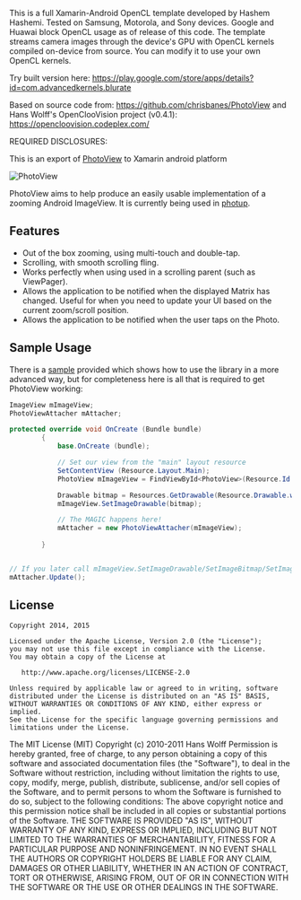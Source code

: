 This is a full Xamarin-Android OpenCL template developed by Hashem Hashemi.
Tested on Samsung, Motorola, and Sony devices. Google and Huawai block OpenCL usage as of release of this code.
The template streams camera images through the device's GPU with OpenCL kernels compiled on-device from source.
You can modify it to use your own OpenCL kernels.

Try built version here:
https://play.google.com/store/apps/details?id=com.advancedkernels.blurate

Based on source code from: 
https://github.com/chrisbanes/PhotoView 
and
Hans Wolff's OpenClooVision project (v0.4.1):
https://opencloovision.codeplex.com/

REQUIRED DISCLOSURES:

This is an export of [PhotoView](https://github.com/chrisbanes/PhotoView) to Xamarin android platform 

![PhotoView](https://raw.github.com/chrisbanes/PhotoView/master/header_graphic.png)

PhotoView aims to help produce an easily usable implementation of a zooming Android ImageView. It is currently being used in [photup](https://play.google.com/store/apps/details?id=uk.co.senab.photup).

## Features
- Out of the box zooming, using multi-touch and double-tap.
- Scrolling, with smooth scrolling fling.
- Works perfectly when using used in a scrolling parent (such as ViewPager).
- Allows the application to be notified when the displayed Matrix has changed. Useful for when you need to update your UI based on the current zoom/scroll position.
- Allows the application to be notified when the user taps on the Photo.


## Sample Usage
There is a [sample](https://github.com/samerzmd/Xamarin-Android-Photo-Viewer/blob/master/XamarinAndroidPhotoViewer/MainActivity.cs) provided which shows how to use the library in a more advanced way, but for completeness here is all that is required to get PhotoView working:

``` C#
ImageView mImageView;
PhotoViewAttacher mAttacher;

protected override void OnCreate (Bundle bundle)
		{
			base.OnCreate (bundle);

			// Set our view from the "main" layout resource
			SetContentView (Resource.Layout.Main);
			PhotoView mImageView = FindViewById<PhotoView>(Resource.Id.iv_photo);

			Drawable bitmap = Resources.GetDrawable(Resource.Drawable.wallpaper);
			mImageView.SetImageDrawable(bitmap);

			// The MAGIC happens here!
			mAttacher = new PhotoViewAttacher(mImageView);
			
		}


// If you later call mImageView.SetImageDrawable/SetImageBitmap/SetImageResource/etc then you just need to call
mAttacher.Update();
```

## License

    Copyright 2014, 2015

    Licensed under the Apache License, Version 2.0 (the "License");
    you may not use this file except in compliance with the License.
    You may obtain a copy of the License at

       http://www.apache.org/licenses/LICENSE-2.0

    Unless required by applicable law or agreed to in writing, software
    distributed under the License is distributed on an "AS IS" BASIS,
    WITHOUT WARRANTIES OR CONDITIONS OF ANY KIND, either express or implied.
    See the License for the specific language governing permissions and
    limitations under the License.

The MIT License (MIT)
Copyright (c) 2010-2011 Hans Wolff
Permission is hereby granted, free of charge, to any person obtaining a copy of this software and associated documentation files (the "Software"), to deal in the Software without restriction, including without limitation the rights to use, copy, modify, merge, publish, distribute, sublicense, and/or sell copies of the Software, and to permit persons to whom the Software is furnished to do so, subject to the following conditions:
The above copyright notice and this permission notice shall be included in all copies or substantial portions of the Software.
THE SOFTWARE IS PROVIDED "AS IS", WITHOUT WARRANTY OF ANY KIND, EXPRESS OR IMPLIED, INCLUDING BUT NOT LIMITED TO THE WARRANTIES OF MERCHANTABILITY, FITNESS FOR A PARTICULAR PURPOSE AND NONINFRINGEMENT. IN NO EVENT SHALL THE AUTHORS OR COPYRIGHT HOLDERS BE LIABLE FOR ANY CLAIM, DAMAGES OR OTHER LIABILITY, WHETHER IN AN ACTION OF CONTRACT, TORT OR OTHERWISE, ARISING FROM, OUT OF OR IN CONNECTION WITH THE SOFTWARE OR THE USE OR OTHER DEALINGS IN THE SOFTWARE.
    
